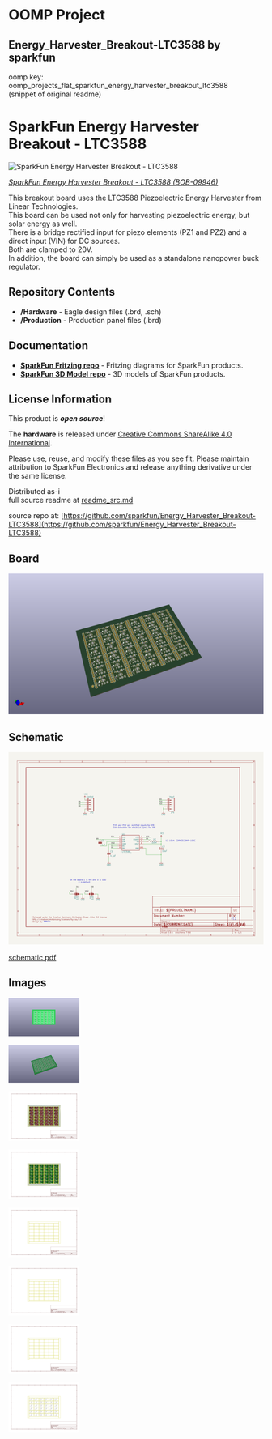 # OOMP Project  
## Energy_Harvester_Breakout-LTC3588  by sparkfun  
  
oomp key: oomp_projects_flat_sparkfun_energy_harvester_breakout_ltc3588  
(snippet of original readme)  
  
SparkFun Energy Harvester Breakout - LTC3588  
========================================  
  
![SparkFun Energy Harvester Breakout - LTC3588](https://cdn.sparkfun.com//assets/parts/4/0/6/1/09946-01.jpg)  
  
[*SparkFun Energy Harvester Breakout - LTC3588 (BOB-09946)*](https://www.sparkfun.com/products/9946)  
  
This breakout board uses the LTC3588 Piezoelectric Energy Harvester from Linear Technologies.   
This board can be used not only for harvesting piezoelectric energy, but solar energy as well.   
There is a bridge rectified input for piezo elements (PZ1 and PZ2) and a direct input (VIN) for DC sources.   
Both are clamped to 20V.   
In addition, the board can simply be used as a standalone nanopower buck regulator.  
  
Repository Contents  
-------------------  
  
* **/Hardware** - Eagle design files (.brd, .sch)  
* **/Production** - Production panel files (.brd)  
  
Documentation  
--------------  
* **[SparkFun Fritzing repo](https://github.com/sparkfun/Fritzing_Parts)** - Fritzing diagrams for SparkFun products.  
* **[SparkFun 3D Model repo](https://github.com/sparkfun/3D_Models)** - 3D models of SparkFun products.   
  
  
License Information  
-------------------  
This product is _**open source**_!   
  
The **hardware** is released under [Creative Commons ShareAlike 4.0 International](https://creativecommons.org/licenses/by-sa/4.0/).  
  
Please use, reuse, and modify these files as you see fit. Please maintain attribution to SparkFun Electronics and release anything derivative under the same license.  
  
Distributed as-i  
  full source readme at [readme_src.md](readme_src.md)  
  
source repo at: [https://github.com/sparkfun/Energy_Harvester_Breakout-LTC3588](https://github.com/sparkfun/Energy_Harvester_Breakout-LTC3588)  
## Board  
  
[![working_3d.png](working_3d_600.png)](working_3d.png)  
## Schematic  
  
[![working_schematic.png](working_schematic_600.png)](working_schematic.png)  
  
[schematic pdf](working_schematic.pdf)  
## Images  
  
[![working_3D_bottom.png](working_3D_bottom_140.png)](working_3D_bottom.png)  
  
[![working_3D_top.png](working_3D_top_140.png)](working_3D_top.png)  
  
[![working_assembly_page_01.png](working_assembly_page_01_140.png)](working_assembly_page_01.png)  
  
[![working_assembly_page_02.png](working_assembly_page_02_140.png)](working_assembly_page_02.png)  
  
[![working_assembly_page_03.png](working_assembly_page_03_140.png)](working_assembly_page_03.png)  
  
[![working_assembly_page_04.png](working_assembly_page_04_140.png)](working_assembly_page_04.png)  
  
[![working_assembly_page_05.png](working_assembly_page_05_140.png)](working_assembly_page_05.png)  
  
[![working_assembly_page_06.png](working_assembly_page_06_140.png)](working_assembly_page_06.png)  

